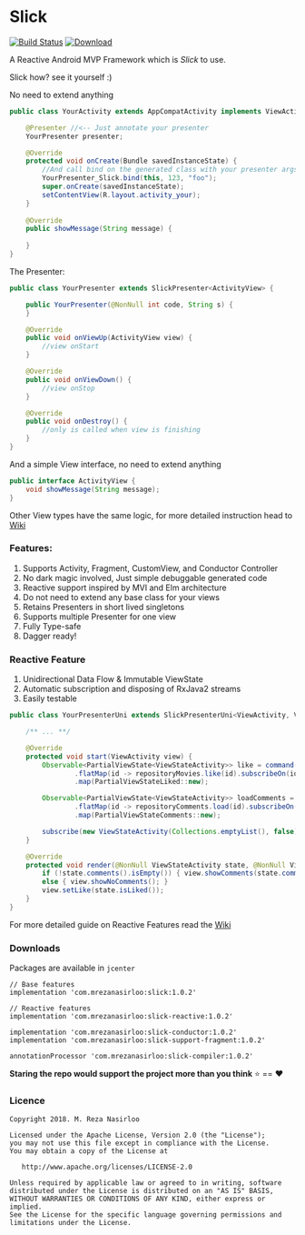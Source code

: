 # Slick

[![Build Status](https://travis-ci.org/MRezaNasirloo/Slick.svg?branch=master)](https://travis-ci.org/MRezaNasirloo/Slick)  [ ![Download](https://api.bintray.com/packages/mrezanasirloo/slick/slick/images/download.svg) ](https://bintray.com/mrezanasirloo/slick/slick/_latestVersion)

A Reactive Android MVP Framework which is *Slick* to use.

Slick how? see it yourself :)

No need to extend anything
```java
public class YourActivity extends AppCompatActivity implements ViewActivity {

    @Presenter //<-- Just annotate your presenter
    YourPresenter presenter;

    @Override
    protected void onCreate(Bundle savedInstanceState) {
        //And call bind on the generated class with your presenter args
        YourPresenter_Slick.bind(this, 123, "foo");
        super.onCreate(savedInstanceState);
        setContentView(R.layout.activity_your);
    }
    
    @Override
    public showMessage(String message) {
        
    }
}
```
The Presenter:
```java
public class YourPresenter extends SlickPresenter<ActivityView> {

    public YourPresenter(@NonNull int code, String s) {
    }

    @Override
    public void onViewUp(ActivityView view) {
        //view onStart
    }

    @Override
    public void onViewDown() {
        //view onStop
    }

    @Override
    public void onDestroy() {
        //only is called when view is finishing
    }
}
```
And a simple View interface, no need to extend anything
```java
public interface ActivityView {
    void showMessage(String message);
}
```
Other View types have the same logic, for more detailed instruction head to [Wiki](https://github.com/MRezaNasirloo/Slick/wiki)

###  Features:

1. Supports Activity, Fragment, CustomView, and Conductor Controller
2. No dark magic involved, Just simple debuggable generated code
3. Reactive support inspired by MVI and Elm architecture
4. Do not need to extend any base class for your views
5. Retains Presenters in short lived singletons
6. Supports multiple Presenter for one view
7. Fully Type-safe
8. Dagger ready!

### Reactive Feature

1. Unidirectional Data Flow & Immutable ViewState
2. Automatic subscription and disposing of RxJava2 streams
3. Easily testable

```java
public class YourPresenterUni extends SlickPresenterUni<ViewActivity, ViewStateActivity> {

    /** ... **/

    @Override
    protected void start(ViewActivity view) {
        Observable<PartialViewState<ViewStateActivity>> like = command(ViewActivity::likeMovie)
                .flatMap(id -> repositoryMovies.like(id).subscribeOn(io))//call to backend
                .map(PartialViewStateLiked::new);

        Observable<PartialViewState<ViewStateActivity>> loadComments = command(ViewActivity::loadComments)
                .flatMap(id -> repositoryComments.load(id).subscribeOn(io))
                .map(PartialViewStateComments::new);

        subscribe(new ViewStateActivity(Collections.emptyList(), false), merge(like, loadComments));
    }

    @Override
    protected void render(@NonNull ViewStateActivity state, @NonNull ViewActivity view) {
        if (!state.comments().isEmpty()) { view.showComments(state.comments()); }
        else { view.showNoComments(); }
        view.setLike(state.isLiked());
    }
}

```
For more detailed guide on Reactive Features read the [Wiki](https://github.com/MRezaNasirloo/Slick/wiki) 

### Downloads

Packages are available in `jcenter`

```
// Base features
implementation 'com.mrezanasirloo:slick:1.0.2'

// Reactive features
implementation 'com.mrezanasirloo:slick-reactive:1.0.2'

implementation 'com.mrezanasirloo:slick-conductor:1.0.2'
implementation 'com.mrezanasirloo:slick-support-fragment:1.0.2'

annotationProcessor 'com.mrezanasirloo:slick-compiler:1.0.2'
``` 


**Staring the repo would support the project more than you think** ⭐ == ❤ 

### Licence

```
Copyright 2018. M. Reza Nasirloo

Licensed under the Apache License, Version 2.0 (the "License");
you may not use this file except in compliance with the License.
You may obtain a copy of the License at

   http://www.apache.org/licenses/LICENSE-2.0

Unless required by applicable law or agreed to in writing, software
distributed under the License is distributed on an "AS IS" BASIS,
WITHOUT WARRANTIES OR CONDITIONS OF ANY KIND, either express or implied.
See the License for the specific language governing permissions and
limitations under the License.
```